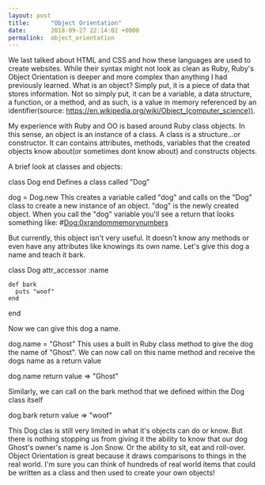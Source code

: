 ```yaml
---
layout: post
title:      "Object Orientation"
date:       2018-09-27 22:14:02 +0000
permalink:  object_orientation
---
```



We last talked about HTML and CSS and how these languages are used to create websites.  While their syntax might not look as clean as Ruby, Ruby's Object Orientation is deeper and more complex than anything I had previously learned.  What is an object? Simply put, it is a piece of data that stores information.  Not so simply put, it can be a variable, a data structure, a function, or a method, and as such, is a value in memory referenced by an identifier(source: https://en.wikipedia.org/wiki/Object_(computer_science)). 

My experience with Ruby and OO is based around Ruby class objects.  In this sense, an object is an instance of a class.  A class is a structure...or constructor.  It can contains attributes, methods, variables that the created objects know about(or sometimes dont know about) and constructs objects.

A brief look at classes and objects:

class Dog 
end 
Defines a class called "Dog"

dog = Dog.new 
This creates a variable called "dog" and calls on the "Dog" class to create a new instance of an object.  "dog" is the newly created object.  When you call the "dog" variable you'll see a return that looks something like: 
#<Dog:0xrandommemorynumbers>

But currently, this object isn't very useful.  It doesn't know any methods or even have any attributes like knowings its own name.  Let's give this dog a name and teach it bark. 

class Dog
  attr_accessor :name
	
	def bark 
	  puts "woof" 
	end
	
end

Now we can give this dog a name.

dog.name = "Ghost"
This uses a built in Ruby class method to give the dog the name of "Ghost".  We can now call on this name method and receive the dogs name as a return value

dog.name 
return value => "Ghost" 

Similarly, we can call on the bark method that we defined within the Dog class itself 

dog.bark 
return value => "woof" 

This Dog clas is still very limited in what it's objects can do or know.  But there is nothing stopping us from giving it the ability to know that our dog Ghost's owner's name is Jon Snow.  Or the ability to sit, eat and roll-over.  Object Orientation is great because it draws comparisons to things in the real world.  I'm sure you can think of hundreds of real world items that could be written as a class and then used to create your own objects!



	




